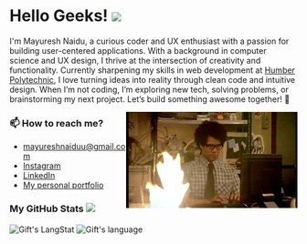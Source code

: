 # Hello Geeks! <img src = "https://raw.githubusercontent.com/MartinHeinz/MartinHeinz/master/wave.gif" width = 35px>


I'm Mayuresh Naidu, a curious coder and UX enthusiast with a passion for building user-centered applications. With a background in computer science and UX design, I thrive at the intersection of creativity and functionality. Currently sharpening my skills in web development at <a href="https://mediaarts.humber.ca/programs/web-development.html">Humber Polytechnic</a>, I love turning ideas into reality through clean code and intuitive design. When I’m not coding, I’m exploring new tech, solving problems, or brainstorming my next project. Let’s build something awesome together! 🚀

<img align='right' src="./assets/code.gif" width="300" />

### 📫 How to reach me?
- mayureshnaiduu@gmail.com
- [Instagram](https://www.instagram.com/notmeiyo/)
- [LinkedIn](https://www.linkedin.com/in/mayuresh-naidu-233802204/) 
- [My personal portfolio](https://mayureshnaidu.webflow.io)

 ###  My GitHub Stats <img src = "https://i.pinimg.com/originals/65/c4/f4/65c4f452571be1261e9c623f7da488ac.gif" width = 30px> 
 
 <div>
   <img align="center" src="https://github-readme-streak-stats.herokuapp.com/?user=meiyo99" alt="Gift's LangStat" width = 400px />
   <img align="center" src="https://github-readme-stats.vercel.app/api/top-langs?username=meiyo99&langs_count=10&show_icons=true&locale=en&layout=compact&theme=light" alt="Gift's language" height="192px"  width="340px"/>
</div>